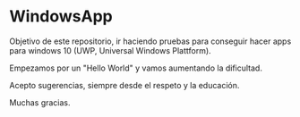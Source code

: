 # WindowsApp
Objetivo de este repositorio, ir haciendo pruebas para conseguir hacer apps para windows 10 (UWP, Universal Windows Plattform).

  Empezamos por un "Hello World" y vamos aumentando la dificultad.
  
Acepto sugerencias, siempre desde el respeto y la educación. 

Muchas gracias.


